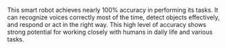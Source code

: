 This smart robot achieves nearly 100% accuracy in performing its tasks. It can recognize voices correctly most of the time, detect objects effectively, and respond or act in the right way. This high level of accuracy shows strong potential for working closely with humans in daily life and various tasks.

